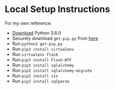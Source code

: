 # Local Setup Instructions

For my own reference.

- [Download](https://www.python.org/downloads/release/python-360/) Python 3.6.0
- Securely download `get-pip.py` from [here](https://pip.pypa.io/en/stable/installing/)
- Run `python3 get-pip.py`
- Run `pip3 install virtualenv`
- Run `virtualenv flask`
- Run `pip3 install Flask-WTF`
- Run `pip3 install sqlalchemy`
- Run `pip3 install sqlalchemy-migrate`
- Run `pip3 install six`
- Run `pip3 install sqlparse`
